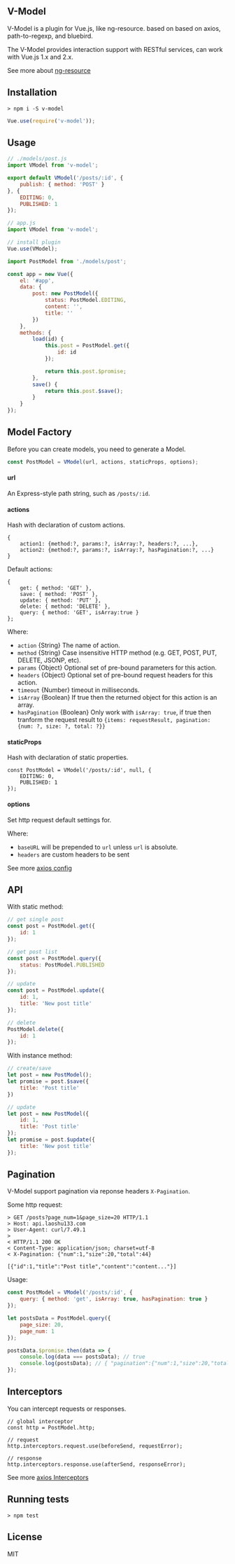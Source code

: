 ## V-Model

V-Model is a plugin for Vue.js, like ng-resource.
based on based on axios, path-to-regexp, and bluebird.

The V-Model provides interaction support with RESTful services, can work with Vue.js 1.x and 2.x.

See more about [ng-resource](https://docs.angularjs.org/api/ngResource/service/$resource)

## Installation

```
> npm i -S v-model
```

```javascript
Vue.use(require('v-model'));
```

## Usage

```javascript
// ./models/post.js
import VModel from 'v-model';

export default VModel('/posts/:id', {
    publish: { method: 'POST' }
}, {
    EDITING: 0,
    PUBLISHED: 1
});
```

```javascript
// app.js
import VModel from 'v-model';

// install plugin
Vue.use(VModel);

import PostModel from './models/post';

const app = new Vue({
    el: '#app',
    data: {
        post: new PostModel({
            status: PostModel.EDITING,
            content: '',
            title: ''
        })
    },
    methods: {
        load(id) {
            this.post = PostModel.get({
                id: id
            });

            return this.post.$promise;
        },
        save() {
            return this.post.$save();
        }
    }
});

```

## Model Factory

Before you can create models, you need to generate a Model.

```javascript
const PostModel = VModel(url, actions, staticProps, options);
```

#### url

An Express-style path string, such as `/posts/:id`.

#### actions

Hash with declaration of custom actions.

```
{
    action1: {method:?, params:?, isArray:?, headers:?, ...},
    action2: {method:?, params:?, isArray:?, hasPagination:?, ...}
}
```

Default actions:

```
{
    get: { method: 'GET' },
    save: { method: 'POST' },
    update: { method: 'PUT' },
    delete: { method: 'DELETE' },
    query: { method: 'GET', isArray:true }
};
```

Where:

- `action` {String} The name of action.
- `method` {String} Case insensitive HTTP method (e.g. GET, POST, PUT, DELETE, JSONP, etc).
- `params` {Object} Optional set of pre-bound parameters for this action.
- `headers` {Object} Optional set of pre-bound request headers for this action.
- `timeout` {Number} timeout in milliseconds.
- `isArray` {Boolean} If true then the returned object for this action is an array.
- `hasPagination` {Boolean} Only work with `isArray: true`, if true then tranform the request result to `{items: requestResult, pagination: {num: ?, size: ?, total: ?}}`


#### staticProps

Hash with declaration of static properties.

```
const PostModel = VModel('/posts/:id', null, {
    EDITING: 0,
    PUBLISHED: 1
});
```

#### options

Set http request default settings for.

Where:

- `baseURL` will be prepended to `url` unless `url` is absolute.
- `headers` are custom headers to be sent

See more [axios config](https://github.com/mzabriskie/axios#request-config)


## API

With static method:

```javascript
// get single post
const post = PostModel.get({
    id: 1
});

// get post list
const post = PostModel.query({
    status: PostModel.PUBLISHED
});

// update
const post = PostModel.update({
    id: 1,
    title: 'New post title'
});

// delete
PostModel.delete({
    id: 1
});
```

With instance method:

```javascript
// create/save
let post = new PostModel();
let promise = post.$save({
    title: 'Post title'
})

// update
let post = new PostModel({
    id: 1,
    title: 'Post title'
});
let promise = post.$update({
    title: 'New post title'
});
```

## Pagination

V-Model support pagination via reponse headers `X-Pagination`.

Some http request:

```
> GET /posts?page_num=1&page_size=20 HTTP/1.1
> Host: api.laoshu133.com
> User-Agent: curl/7.49.1
>
< HTTP/1.1 200 OK
< Content-Type: application/json; charset=utf-8
< X-Pagination: {"num":1,"size":20,"total":44}

[{"id":1,"title":"Post title","content":"content..."}]
```

Usage:

```javascript
const PostModel = VModel('/posts/:id', {
    query: { method: 'get', isArray: true, hasPagination: true }
});

let postsData = PostModel.query({
    page_size: 20,
    page_num: 1
});

postsData.$promise.then(data => {
    console.log(data === postsData); // true
    console.log(postsData); // { "pagination":{"num":1,"size":20,"total":44}, "items": [...]}
});
```

## Interceptors

You can intercept requests or responses.

```
// global interceptor
const http = PostModel.http;

// request
http.interceptors.request.use(beforeSend, requestError);

// response
http.interceptors.response.use(afterSend, responseError);
```

See more [axios Interceptors](https://github.com/mzabriskie/axios#interceptors)


## Running tests

```
> npm test
```

## License

MIT
